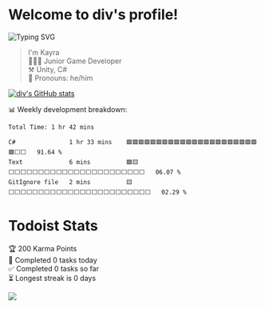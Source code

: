 
# Welcome to div's profile!
![Typing SVG](https://readme-typing-svg.herokuapp.com?color=F75C7E&lines=Junior+game+developer)

> I'm Kayra <br /> 👨🏻‍💻 Junior Game Developer <br /> ⚒️ Unity, C# <br /> 👨 Pronouns: he/him 



[![div's GitHub stats](https://github-readme-stats.vercel.app/api?username=divDevelopment)](https://metrics.lecoq.io/divDevelopment#gh-light-mode-only)



:bar_chart:	Weekly development breakdown:
<!--START_SECTION:waka-->

```text
Total Time: 1 hr 42 mins

C#               1 hr 33 mins    🟩🟩🟩🟩🟩🟩🟩🟩🟩🟩🟩🟩🟩🟩🟩🟩🟩🟩🟩🟩🟩🟩🟩⬜⬜   91.64 %
Text             6 mins          🟩🟨⬜⬜⬜⬜⬜⬜⬜⬜⬜⬜⬜⬜⬜⬜⬜⬜⬜⬜⬜⬜⬜⬜⬜   06.07 %
GitIgnore file   2 mins          🟨⬜⬜⬜⬜⬜⬜⬜⬜⬜⬜⬜⬜⬜⬜⬜⬜⬜⬜⬜⬜⬜⬜⬜⬜   02.29 %
```

<!--END_SECTION:waka-->

# Todoist Stats

<!-- TODO-IST:START -->
🏆  200 Karma Points           
🌸  Completed 0 tasks today           
✅  Completed 0 tasks so far           
⏳  Longest streak is 0 days
<!-- TODO-IST:END -->

![](https://komarev.com/ghpvc/?username=divDevelopment)
